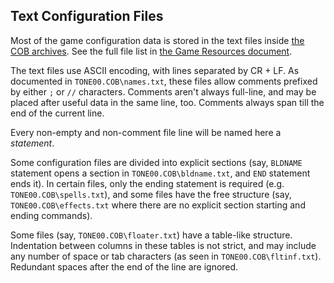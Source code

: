 ﻿Text Configuration Files
------------------------
Most of the game configuration data is stored in the text files inside [the COB archives][docs.cob]. See the full file list in [the Game Resources document][docs.resources].

The text files use ASCII encoding, with lines separated by CR + LF. As documented in `TONE00.COB\names.txt`, these files allow comments prefixed by either `;` or `//` characters. Comments aren't always full-line, and may be placed after useful data in the same line, too. Comments always span till the end of the current line.

Every non-empty and non-comment file line will be named here a _statement_.

Some configuration files are divided into explicit sections (say, `BLDNAME` statement opens a section in `TONE00.COB\bldname.txt`, and `END` statement ends it). In certain files, only the ending statement is required (e.g. `TONE00.COB\spells.txt`), and some files have the free structure (say, `TONE00.COB\effects.txt` where there are no explicit section starting and ending commands).

Some files (say, `TONE00.COB\floater.txt`) have a table-like structure. Indentation between columns in these tables is not strict, and may include any number of space or tab characters (as seen in `TONE00.COB\fltinf.txt`). Redundant spaces after the end of the line are ignored.

[docs.cob]: ./cob.md
[docs.resources]: ./resources.md
